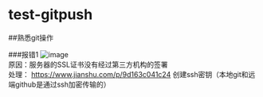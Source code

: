 # test-gitpush
##熟悉git操作

###报错1
![image](https://user-images.githubusercontent.com/67595678/110922911-40f51c00-835b-11eb-9374-142425109c01.png)  
原因：服务器的SSL证书没有经过第三方机构的签署  
处理：
https://www.jianshu.com/p/9d163c041c24   创建ssh密钥（本地git和远端github是通过ssh加密传输的）

